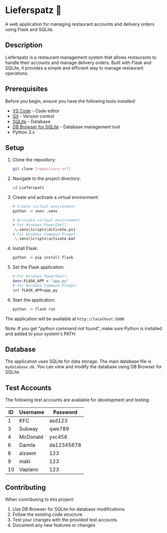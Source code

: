 # Lieferspatz 🚚

A web application for managing restaurant accounts and delivery orders using Flask and SQLite.

## Description

Lieferspatz is a restaurant management system that allows restaurants to handle their accounts and manage delivery orders. Built with Flask and SQLite, it provides a simple and efficient way to manage restaurant operations.

## Prerequisites

Before you begin, ensure you have the following tools installed:

- [VS Code](https://code.visualstudio.com/download) - Code editor
- [Git](https://www.git-scm.com/downloads) - Version control
- [SQLite](https://www.sqlite.org/index.html) - Database
- [DB Browser for SQLite](https://sqlitebrowser.org/) - Database management tool
- Python 3.x

## Setup

1. Clone the repository:
   ```bash
   git clone [repository-url]
   ```

2. Navigate to the project directory:
   ```bash
   cd Lieferspatz
   ```

3. Create and activate a virtual environment:
   ```bash
   # Create virtual environment
   python -m venv .venv

   # Activate virtual environment
   # For Windows PowerShell:
   .\.venv\Scripts\Activate.ps1
   # For Windows Command Prompt:
   .\.venv\Scripts\activate.bat
   ```

4. Install Flask:
   ```bash
   python -m pip install flask
   ```

5. Set the Flask application:
   ```bash
   # For Windows PowerShell:
   $env:FLASK_APP = "app.py"
   # For Windows Command Prompt:
   set FLASK_APP=app.py
   ```

6. Start the application:
   ```bash
   python -m flask run
   ```

The application will be available at `http://localhost:5000`

Note: If you get "python command not found", make sure Python is installed and added to your system's PATH.

## Database

The application uses SQLite for data storage. The main database file is `mydatabase.db`. You can view and modify the database using DB Browser for SQLite.

## Test Accounts

The following test accounts are available for development and testing:

| ID | Username  | Password    |
|----|-----------|-------------|
| 1  | KFC      | asd123      |
| 3  | Subway   | qwe789      |
| 4  | McDonald | yxc456      |
| 6  | Damila   | da12345678  |
| 8  | alzaem   | 123         |
| 9  | maki     | 123         |
| 10 | Vapiano  | 123         |

## Contributing

When contributing to this project:
1. Use DB Browser for SQLite for database modifications
2. Follow the existing code structure
3. Test your changes with the provided test accounts
4. Document any new features or changes

